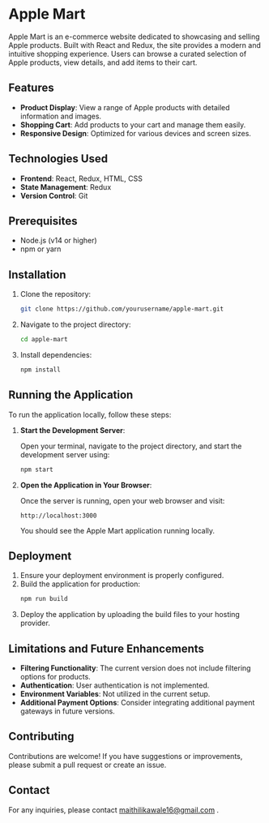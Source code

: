 # Apple Mart

Apple Mart is an e-commerce website dedicated to showcasing and selling Apple products. Built with React and Redux, the site provides a modern and intuitive shopping experience. Users can browse a curated selection of Apple products, view details, and add items to their cart.

## Features

- **Product Display**: View a range of Apple products with detailed information and images.
- **Shopping Cart**: Add products to your cart and manage them easily.
- **Responsive Design**: Optimized for various devices and screen sizes.

## Technologies Used

- **Frontend**: React, Redux, HTML, CSS
- **State Management**: Redux
- **Version Control**: Git

## Prerequisites

- Node.js (v14 or higher)
- npm or yarn

## Installation

1. Clone the repository:
    ```bash
    git clone https://github.com/yourusername/apple-mart.git
    ```
2. Navigate to the project directory:
    ```bash
    cd apple-mart
    ```
3. Install dependencies:
    ```bash
    npm install
    ```

## Running the Application

To run the application locally, follow these steps:

1. **Start the Development Server**:

    Open your terminal, navigate to the project directory, and start the development server using:

    ```bash
    npm start
    ```

2. **Open the Application in Your Browser**:

    Once the server is running, open your web browser and visit:

    ```
    http://localhost:3000
    ```

    You should see the Apple Mart application running locally.

## Deployment

1. Ensure your deployment environment is properly configured.
2. Build the application for production:
    ```bash
    npm run build
    ```
3. Deploy the application by uploading the build files to your hosting provider.

## Limitations and Future Enhancements

- **Filtering Functionality**: The current version does not include filtering options for products.
- **Authentication**: User authentication is not implemented.
- **Environment Variables**: Not utilized in the current setup.
- **Additional Payment Options**: Consider integrating additional payment gateways in future versions.

## Contributing

Contributions are welcome! If you have suggestions or improvements, please submit a pull request or create an issue.

## Contact

For any inquiries, please contact maithilikawale16@gmail.com .

